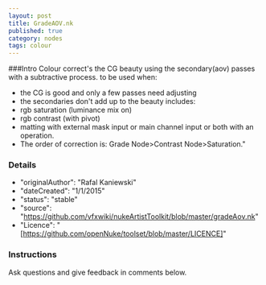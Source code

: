 ```yaml
---
layout: post
title: GradeAOV.nk
published: true
category: nodes
tags: colour
---
```


###Intro
Colour correct's the CG beauty using the secondary(aov) passes with a subtractive process.
to be used when:
- the CG is good and only a few passes need adjusting
- the secondaries don't add up to the beauty
includes:
- rgb saturation (luminance mix on)
- rgb contrast (with pivot)
- matting with external mask input or main channel input or both with an operation.
- The order of correction is: Grade Node>Contrast Node>Saturation."


### Details
- "originalAuthor": "Rafal Kaniewski"
- "dateCreated": "1/1/2015"
- "status": "stable"
- "source": "https://github.com/vfxwiki/nukeArtistToolkit/blob/master/gradeAov.nk"
- "Licence": "[https://github.com/openNuke/toolset/blob/master/LICENCE]"

### Instructions
Ask questions and give feedback in comments below.
